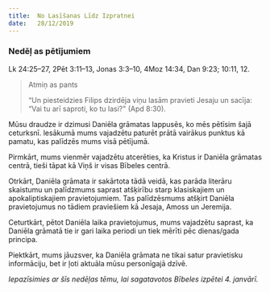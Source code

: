 ```yaml
---
title:  No Lasīšanas Līdz Izpratnei
date:   28/12/2019
---
```


### Nedēļ as pētījumiem
Lk 24:25–27, 2Pēt 3:11–13, Jonas 3:3–10, 4Moz 14:34, Dan 9:23; 10:11, 12.

> <p>Atmiņ as pants</p>
> “Un piesteidzies Filips dzirdēja viņu lasām pravieti Jesaju un sacīja: “Vai tu arī saproti, ko tu lasi?" (Apd 8:30).

Mūsu draudze ir dzimusi Daniēla grāmatas lappusēs, ko mēs pētīsim šajā ceturksnī. lesākumā mums vajadzētu paturēt prātā vairākus punktus kā pamatu, kas palīdzēs mums visā pētījumā.

Pirmkārt, mums vienmēr vajadzētu atcerēties, ka Kristus ir Daniēla grāmatas centrā, tieši tāpat kā Viņš ir visas Bībeles centrā.

Otrkārt, Daniēla grāmata ir sakārtota tādā veidā, kas parāda literāru skaistumu un palīdzmums saprast atšķirību starp klasiskajiem un apokaliptiskajiem pravietojumiem. Tas palīdzēsmums atšķirt Daniēla pravietojumus no tādiem praviešiem kā Jesaja, Amoss un Jeremija.

Ceturtkārt, pētot Daniēla laika pravietojumus, mums vajadzētu saprast, ka Daniēla grāmatā tie ir gari laika periodi un tiek mērīti pēc dienas/gada principa.

Piektkārt, mums jāuzsver, ka Daniēla grāmata ne tikai satur pravietisku informāciju, bet ir ļoti aktuāla mūsu personīgajā dzīvē.

_Iepazīsimies ar šīs nedēļas tēmu, lai sagatavotos Bībeles izpētei 4. janvārī._
